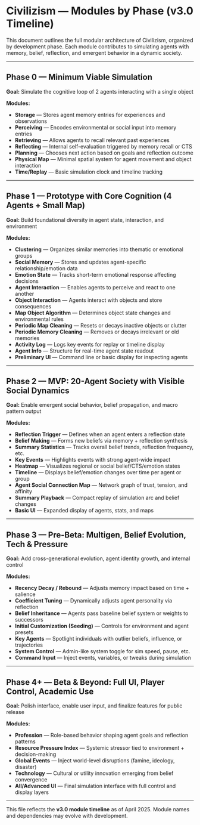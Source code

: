# Civilizism — Modules by Phase (v3.0 Timeline)

This document outlines the full modular architecture of Civilizism, organized by development phase. Each module contributes to simulating agents with memory, belief, reflection, and emergent behavior in a dynamic society.

---

## Phase 0 — Minimum Viable Simulation  
**Goal:** Simulate the cognitive loop of 2 agents interacting with a single object

**Modules:**
- **Storage** — Stores agent memory entries for experiences and observations
- **Perceiving** — Encodes environmental or social input into memory entries
- **Retrieving** — Allows agents to recall relevant past experiences
- **Reflecting** — Internal self-evaluation triggered by memory recall or CTS
- **Planning** — Chooses next action based on goals and reflection outcome
- **Physical Map** — Minimal spatial system for agent movement and object interaction
- **Time/Replay** — Basic simulation clock and timeline tracking

---

## Phase 1 — Prototype with Core Cognition (4 Agents + Small Map)  
**Goal:** Build foundational diversity in agent state, interaction, and environment

**Modules:**
- **Clustering** — Organizes similar memories into thematic or emotional groups
- **Social Memory** — Stores and updates agent-specific relationship/emotion data
- **Emotion State** — Tracks short-term emotional response affecting decisions
- **Agent Interaction** — Enables agents to perceive and react to one another
- **Object Interaction** — Agents interact with objects and store consequences
- **Map Object Algorithm** — Determines object state changes and environmental rules
- **Periodic Map Cleaning** — Resets or decays inactive objects or clutter
- **Periodic Memory Cleaning** — Removes or decays irrelevant or old memories
- **Activity Log** — Logs key events for replay or timeline display
- **Agent Info** — Structure for real-time agent state readout
- **Preliminary UI** — Command line or basic display for inspecting agents

---

## Phase 2 — MVP: 20-Agent Society with Visible Social Dynamics  
**Goal:** Enable emergent social behavior, belief propagation, and macro pattern output

**Modules:**
- **Reflection Trigger** — Defines when an agent enters a reflection state
- **Belief Making** — Forms new beliefs via memory + reflection synthesis
- **Summary Statistics** — Tracks overall belief trends, reflection frequency, etc.
- **Key Events** — Highlights events with strong agent-wide impact
- **Heatmap** — Visualizes regional or social belief/CTS/emotion states
- **Timeline** — Displays belief/emotion changes over time per agent or group
- **Agent Social Connection Map** — Network graph of trust, tension, and affinity
- **Summary Playback** — Compact replay of simulation arc and belief changes
- **Basic UI** — Expanded display of agents, stats, and maps

---

## Phase 3 — Pre-Beta: Multigen, Belief Evolution, Tech & Pressure  
**Goal:** Add cross-generational evolution, agent identity growth, and internal control

**Modules:**
- **Recency Decay / Rebound** — Adjusts memory impact based on time + salience
- **Coefficient Tuning** — Dynamically adjusts agent personality via reflection
- **Belief Inheritance** — Agents pass baseline belief system or weights to successors
- **Initial Customization (Seeding)** — Controls for environment and agent presets
- **Key Agents** — Spotlight individuals with outlier beliefs, influence, or trajectories
- **System Control** — Admin-like system toggle for sim speed, pause, etc.
- **Command Input** — Inject events, variables, or tweaks during simulation

---

## Phase 4+ — Beta & Beyond: Full UI, Player Control, Academic Use  
**Goal:** Polish interface, enable user input, and finalize features for public release

**Modules:**
- **Profession** — Role-based behavior shaping agent goals and reflection patterns
- **Resource Pressure Index** — Systemic stressor tied to environment + decision-making
- **Global Events** — Inject world-level disruptions (famine, ideology, disaster)
- **Technology** — Cultural or utility innovation emerging from belief convergence
- **All/Advanced UI** — Final simulation interface with full control and display layers

---

This file reflects the **v3.0 module timeline** as of April 2025. Module names and dependencies may evolve with development.
